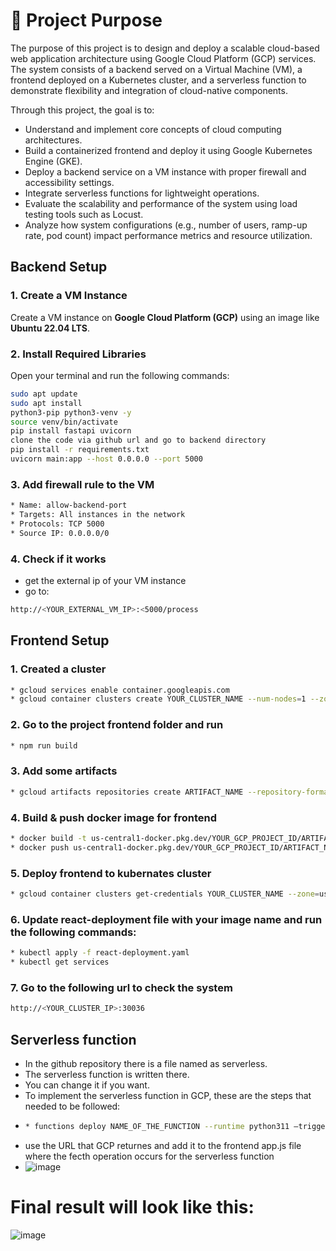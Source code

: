 # 📌 Project Purpose

The purpose of this project is to design and deploy a scalable cloud-based web application architecture using Google Cloud Platform (GCP) services. 
The system consists of a backend served on a Virtual Machine (VM), a frontend deployed on a Kubernetes cluster, and a serverless function to demonstrate flexibility and integration of cloud-native components.

Through this project, the goal is to:
* Understand and implement core concepts of cloud computing architectures.
* Build a containerized frontend and deploy it using Google Kubernetes Engine (GKE).
* Deploy a backend service on a VM instance with proper firewall and accessibility settings.
* Integrate serverless functions for lightweight operations.
* Evaluate the scalability and performance of the system using load testing tools such as Locust.
* Analyze how system configurations (e.g., number of users, ramp-up rate, pod count) impact performance metrics and resource utilization.

## Backend Setup

### 1. Create a VM Instance
Create a VM instance on **Google Cloud Platform (GCP)** using an image like **Ubuntu 22.04 LTS**.

### 2. Install Required Libraries

Open your terminal and run the following commands:

```bash
sudo apt update
sudo apt install
python3-pip python3-venv -y
source venv/bin/activate
pip install fastapi uvicorn
clone the code via github url and go to backend directory
pip install -r requirements.txt
uvicorn main:app --host 0.0.0.0 --port 5000
```
### 3. Add firewall rule to the VM 

```bash
* Name: allow-backend-port
* Targets: All instances in the network
* Protocols: TCP 5000
* Source IP: 0.0.0.0/0 
```
### 4. Check if it works
* get the external ip of your VM instance
* go to:
```bash
http://<YOUR_EXTERNAL_VM_IP>:<5000/process
```

## Frontend Setup
### 1. Created a cluster
```bash
* gcloud services enable container.googleapis.com
* gcloud container clusters create YOUR_CLUSTER_NAME --num-nodes=1 --zone=us-central1-a
```

### 2. Go to the project frontend folder and run 
```bash
* npm run build
```

### 3. Add some artifacts
```bash
* gcloud artifacts repositories create ARTIFACT_NAME --repository-format=docker --location=us-central1
```

### 4. Build & push docker image for frontend
```bash
* docker build -t us-central1-docker.pkg.dev/YOUR_GCP_PROJECT_ID/ARTIFACT_NAME/IMAGE_NAME:latest .
* docker push us-central1-docker.pkg.dev/YOUR_GCP_PROJECT_ID/ARTIFACT_NAME/IMAGE_NAME:latest
```

### 5. Deploy frontend to kubernates cluster
```bash
* gcloud container clusters get-credentials YOUR_CLUSTER_NAME --zone=us-central1-a
```

### 6. Update react-deployment file with your image name and run the following commands:
```bash
* kubectl apply -f react-deployment.yaml
* kubectl get services 
 ```
### 7. Go to the following url to check the system
```bash
http://<YOUR_CLUSTER_IP>:30036
```


## Serverless function
* In the github repository there is a file named as serverless.
* The serverless function is written there.
* You can change it if you want.
* To implement the serverless function in GCP, these are the steps that needed to be followed:
* ```bash
  * functions deploy NAME_OF_THE_FUNCTION --runtime python311 –trigger region us-central1
  ```
* use the URL that GCP returnes and add it to the frontend app.js file where the fecth operation occurs for the serverless function
* ![image](https://github.com/user-attachments/assets/2b54180c-75d0-4a30-8b76-19f3d91b721f)


# Final result will look like this:
![image](https://github.com/user-attachments/assets/6235ac51-945c-4a78-bb84-46ea8c8b7d17)


  
